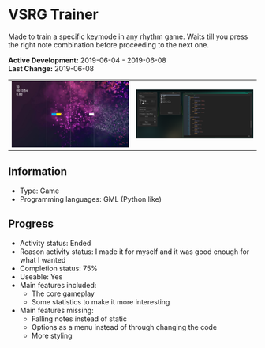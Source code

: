 # VSRG Trainer
Made to train a specific keymode in any rhythm game. Waits till you press the right note combination before proceeding to the next one.

**Active Development:** 2019-06-04 - 2019-06-08<br>
**Last Change:** 2019-06-08<br>

| | |
| :---: | :---: |
| ![](/Screenshots/1-Game.png) | ![](/Screenshots/2-Code.png) |

## Information
- Type: Game
- Programming languages: GML (Python like)

## Progress
- Activity status: Ended
- Reason activity status: I made it for myself and it was good enough for what I wanted
- Completion status: 75%
- Useable: Yes
- Main features included: 
     - The core gameplay
     - Some statistics to make it more interesting
- Main features missing: 
     - Falling notes instead of static
     - Options as a menu instead of through changing the code
     - More styling
 